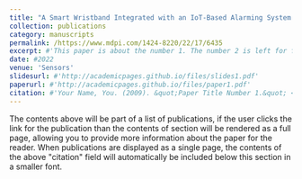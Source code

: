 ```yaml
---
title: "A Smart Wristband Integrated with an IoT-Based Alarming System for Real-Time Sweat Alcohol Monitoring"
collection: publications
category: manuscripts
permalink: /https://www.mdpi.com/1424-8220/22/17/6435
excerpt: #'This paper is about the number 1. The number 2 is left for future work.'
date: #2022
venue: 'Sensors'
slidesurl: #'http://academicpages.github.io/files/slides1.pdf'
paperurl: #'http://academicpages.github.io/files/paper1.pdf'
citation: #'Your Name, You. (2009). &quot;Paper Title Number 1.&quot; <i>Journal 1</i>. 1(1).'
---
```


The contents above will be part of a list of publications, if the user clicks the link for the publication than the contents of section will be rendered as a full page, allowing you to provide more information about the paper for the reader. When publications are displayed as a single page, the contents of the above "citation" field will automatically be included below this section in a smaller font.